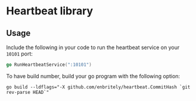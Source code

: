 # Heartbeat library

## Usage

Include the following in your code to run the heartbeat service on your `10101` port:

```go
go RunHeartbeatService(":10101")
```

To have build number, build your go program with the following option:

```console
go build --ldflags="-X github.com/enbritely/heartbeat.CommitHash `git rev-parse HEAD`"
```
